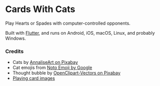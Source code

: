 # Cards With Cats

Play Hearts or Spades with computer-controlled opponents.

Built with [Flutter](https://flutter.dev), and runs on Android, iOS, macOS, Linux, and probably Windows.

### Credits
- Cats by [AnnaliseArt on Pixabay](https://pixabay.com/illustrations/cats-hanging-cats-kitty-cat-paw-3611310/)
- Cat emojis from [Noto Emoji by Google](https://github.com/googlefonts/noto-emoji/)
- Thought bubble by [OpenClipart-Vectors on Pixabay](https://pixabay.com/vectors/balloon-bubble-speech-thought-150981/)
- [Playing card images](https://code.google.com/archive/p/vector-playing-cards/)
